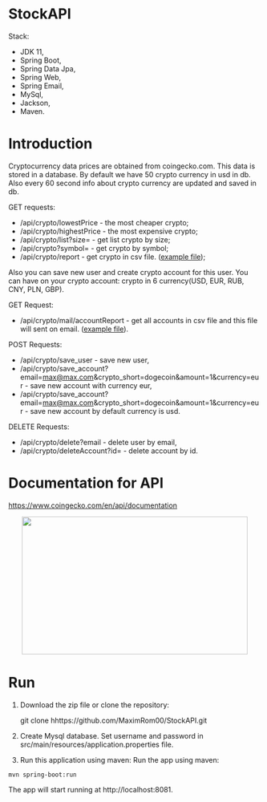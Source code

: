 # StockAPI
Stack:
- JDK 11,
- Spring Boot,
- Spring Data Jpa,
- Spring Web,
- Spring Email,
- MySql,
- Jackson,
- Maven.
 
# Introduction
Cryptocurrency data prices are obtained from coingecko.com. This data is stored in a database. By default we have 50 crypto currency in usd in db. Also every 60 second info about crypto currency are updated and saved in db.

GET requests:
- /api/crypto/lowestPrice - the most cheaper crypto;
- /api/crypto/highestPrice - the most expensive crypto;
- /api/crypto/list?size= - get list crypto by size;
- /api/crypto?symbol= - get crypto by symbol;
- /api/crypto/report - get crypto in csv file. ([example file](https://github.com/MaximRom00/StockAPI/blob/main/crypto.csv));

Also you can save new user and create crypto account for this user. You can have on your crypto account: crypto in 6 currency(USD, EUR, RUB, CNY, PLN, GBP).

GET Request:
- /api/crypto/mail/accountReport - get all accounts in csv file and this file will sent on email. ([example file](https://github.com/MaximRom00/StockAPI/blob/main/cryptoAccount.csv)).

POST Requests:
- /api/crypto/save_user - save new user,
- /api/crypto/save_account?email=max@max.com&crypto_short=dogecoin&amount=1&currency=eur - save new account with currency eur,
- /api/crypto/save_account?email=max@max.com&crypto_short=dogecoin&amount=1&currency=eur - save new account by default currency is usd.
 
DELETE Requests:
- /api/crypto/delete?email - delete user by email,
- /api/crypto/deleteAccount?id= - delete account by id.

# Documentation for API
https://www.coingecko.com/en/api/documentation

<p align="center">
<img  src="https://bitexpert.io/wp-content/uploads/2022/01/coingecko-.png" width="450" height="275"> 
                                                                                                                   </p>                                                     
                                                                                                                   
# Run 
                                                                                                                   
1. Download the zip file or clone the repository: 

   git clone hhttps://github.com/MaximRom00/StockAPI.git

2. Create Mysql database. Set username and password in src/main/resources/application.properties file.
 
3. Run this application using maven: Run the app using maven:
```
mvn spring-boot:run
```
The app will start running at http://localhost:8081.                                                                                                              
